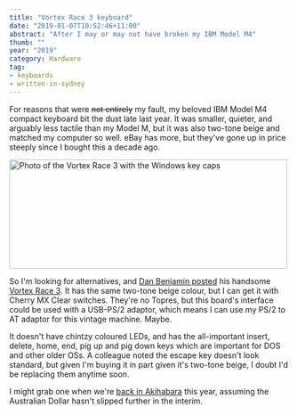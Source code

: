 ```yaml
---
title: "Vortex Race 3 keyboard"
date: "2019-01-07T10:52:46+11:00"
abstract: "After I may or may not have broken my IBM Model M4"
thumb: ""
year: "2019"
category: Hardware
tag:
- keyboards
- written-in-sydney
---
```

For reasons that were ~~not entirely~~ my fault, my beloved IBM Model M4 compact keyboard bit the dust late last year. It was smaller, quieter, and arguably less tactile than my Model M, but it was also two-tone beige and matched my computer so well. eBay has more, but they've gone up in price steeply since I bought this a decade ago.

<p><img src="https://rubenerd.com/files/2019/vortex3@1x.jpg" srcset="https://rubenerd.com/files/2019/vortex3@1x.jpg 1x, https://rubenerd.com/files/2019/vortex3@2x.jpg 2x" alt="Photo of the Vortex Race 3 with the Windows key caps" style="width:500px; height:196px;" /></p>

So I'm looking for alternatives, and [Dan Benjamin posted] his handsome [Vortex Race 3]. It has the same two-tone beige colour, but I can get it with Cherry MX Clear switches. They're no Topres, but this board's interface could be used with a USB-PS/2 adaptor, which means I can use my PS/2 to AT adaptor for this vintage machine. Maybe.

It doesn't have chintzy coloured LEDs, and has the all-important insert, delete, home, end, pig up and pig down keys which are important for DOS and other older OSs. A colleague noted the escape key doesn't look standard, but given I'm buying it in part given it's two-tone beige, I doubt I'd be replacing them anytime soon.

I might grab one when we're [back in Akihabara] this year, assuming the Australian Dollar hasn't slipped further in the interim. 

[back in Akihabara]: https://rubenerd.com/the-gpd-pocket/
[Dan Benjamin posted]: https://www.instagram.com/p/BsTuzbsgWs_/?utm_source=UTM_IS_SPAM
[Vortex Race 3]: https://mechanicalkeyboardinfo.com/vortex-3ace-review/

